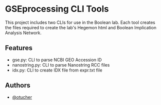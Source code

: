 
# GSEprocessing CLI Tools

This project includes two CLIs for use in the Boolean lab. 
Each tool creates the files required to create the lab's Hegemon html and Boolean Implication Analysis Network.


## Features

- gse.py: CLI to parse NCBI GEO Accession ID
- nanostring.py: CLI to parse Nanostring RCC files
- idx.py: CLI to create IDX file from expr.txt file


## Authors

- [@otucher](https://www.github.com/otucher)
